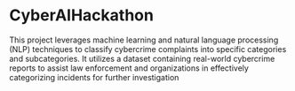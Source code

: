 # CyberAIHackathon
This project leverages machine learning and natural language processing (NLP) techniques to classify cybercrime complaints into specific categories and subcategories. It utilizes a dataset containing real-world cybercrime reports to assist law enforcement and organizations in effectively categorizing incidents for further investigation
